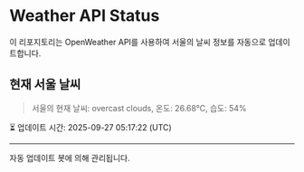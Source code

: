 
# Weather API Status

이 리포지토리는 OpenWeather API를 사용하여 서울의 날씨 정보를 자동으로 업데이트합니다.

## 현재 서울 날씨
> 서울의 현재 날씨: overcast clouds, 온도: 26.68°C, 습도: 54%

⏳ 업데이트 시간: 2025-09-27 05:17:22 (UTC)

---
자동 업데이트 봇에 의해 관리됩니다.
